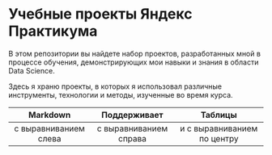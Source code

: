 # Учебные проекты Яндекс Практикума
В этом репозитории вы найдете набор проектов, разработанных мной в процессе обучения, демонстрирующих мои навыки и знания в области Data Science.

Здесь я храню проекты, в которых я использовал различные инструменты, технологии и методы, изученные во время курса.

| Markdown | Поддерживает | Таблицы |
| :--------------------: | :---------------------: |:---------------------------:|
| с выравниванием слева | с выравниванием справа | и с выравниванием по центру |
